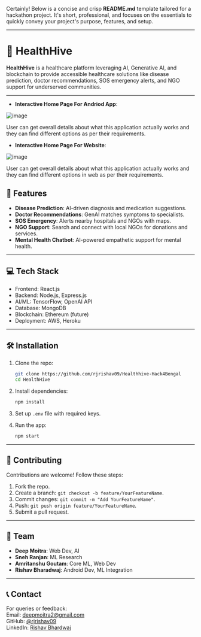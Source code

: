 Certainly! Below is a concise and crisp **README.md** template tailored for a hackathon project. It's short, professional, and focuses on the essentials to quickly convey your project's purpose, features, and setup.

---

# 🌟 HealthHive

**HealthHive** is a healthcare platform leveraging AI, Generative AI, and blockchain to provide accessible healthcare solutions like disease prediction, doctor recommendations, SOS emergency alerts, and NGO support for underserved communities.

---
- **Interactive Home Page For Andriod App**:

![image](https://firebasestorage.googleapis.com/v0/b/cureya-73837.appspot.com/o/Healthhive!.png?alt=media&token=9d42e841-14bc-49ff-a88d-68f6c0f56c67)

User can get overall details about what this application actually works and they can find different options as per their requirements.


- **Interactive Home Page For Website**:

![image](https://firebasestorage.googleapis.com/v0/b/cureya-73837.appspot.com/o/Healthhive%20web.png?alt=media&token=30edca13-048c-48ee-b8c4-7eef7a18e302)

User can get overall details about what this application actually works and they can find different options in web as per their requirements.

## 🚀 Features

- **Disease Prediction**: AI-driven diagnosis and medication suggestions.
- **Doctor Recommendations**: GenAI matches symptoms to specialists.
- **SOS Emergency**: Alerts nearby hospitals and NGOs with maps.
- **NGO Support**: Search and connect with local NGOs for donations and services.
- **Mental Health Chatbot**: AI-powered empathetic support for mental health.

---

## 💻 Tech Stack

- Frontend: React.js
- Backend: Node.js, Express.js
- AI/ML: TensorFlow, OpenAI API
- Database: MongoDB
- Blockchain: Ethereum (future)
- Deployment: AWS, Heroku

---

## 🛠 Installation

1. Clone the repo:
   ```bash
   git clone https://github.com/rjrishav09/Healthhive-Hack4Bengal
   cd HealthHive
   ```

2. Install dependencies:
   ```bash
   npm install
   ```

3. Set up `.env` file with required keys.

4. Run the app:
   ```bash
   npm start
   ```

---

## 🤝 Contributing

Contributions are welcome! Follow these steps:

1. Fork the repo.
2. Create a branch: `git checkout -b feature/YourFeatureName`.
3. Commit changes: `git commit -m "Add YourFeatureName"`.
4. Push: `git push origin feature/YourFeatureName`.
5. Submit a pull request.

---


## 👥 Team

- **Deep Moitra**: Web Dev, AI  
- **Sneh Ranjan**: ML Research  
- **Amritanshu Goutam**: Core ML, Web Dev  
- **Rishav Bharadwaj**: Android Dev, ML Integration  

---


## 📞 Contact

For queries or feedback:  
Email: deepmoitra2@gmail.com  
GitHub: [@rjrishav09](https://github.com/rjrishav09)  
LinkedIn: [Rishav Bhardwaj](https://www.linkedin.com/in/rishav-bhardwaj-203b45221/)
